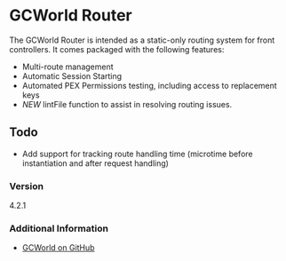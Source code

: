 # GCWorld Router

The GCWorld Router is intended as a static-only routing system for front controllers.  It comes packaged with the following features:

  - Multi-route management
  - Automatic Session Starting
  - Automated PEX Permissions testing, including access to replacement keys
  - *NEW* lintFile function to assist in resolving routing issues.


## Todo

  - Add support for tracking route handling time (microtime before instantiation and after request handling)

### Version
4.2.1

### Additional Information

* [GCWorld on GitHub](https://github.com/KongHack)
